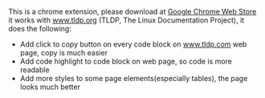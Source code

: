 This is a chrome extension, please download at [Google Chrome Web Store](https://chrome.google.com/webstore/detail/tldp-companion/feecfpbibhpnlbnpoclkdhgbclgdpjba) it works with www.tldp.org (TLDP, The Linux Documentation Project), it does the following:

- Add click to copy button on every code block on www.tldp.com web page, copy is much easier
- Add code highlight to code block on web page, so code is more readable
- Add more styles to some page elements(especially tables), the page looks much better

